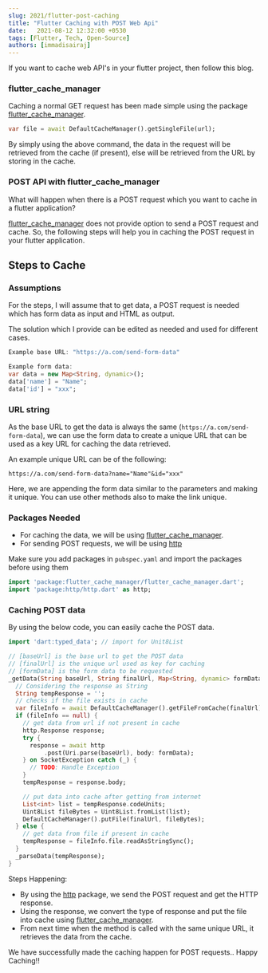 ```yaml
---
slug: 2021/flutter-post-caching
title: "Flutter Caching with POST Web Api"
date:   2021-08-12 12:32:00 +0530
tags: [Flutter, Tech, Open-Source]
authors: [immadisairaj]
---
```


If you want to cache web API's in your flutter project, then follow this blog.

<!--truncate-->

### flutter_cache_manager

Caching a normal GET request has been made simple using the package [flutter_cache_manager][flutter_cache_manager].

```dart
var file = await DefaultCacheManager().getSingleFile(url);
```

By simply using the above command, the data in the request will be retrieved from the cache (if present), else will be retrieved from the URL by storing in the cache.

### POST API with flutter_cache_manager

What will happen when there is a POST request which you want to cache in a flutter application?

[flutter_cache_manager][flutter_cache_manager] does not provide option to send a POST request and cache. So, the following steps will help you in caching the POST request in your flutter application.

## Steps to Cache

### Assumptions

For the steps, I will assume that to get data, a POST request is needed which has form data as input and HTML as output.

The solution which I provide can be edited as needed and used for different cases.

```dart
Example base URL: "https://a.com/send-form-data"

Example form data:
var data = new Map<String, dynamic>();
data['name'] = "Name";
data['id'] = "xxx";
```

### URL string

As the base URL to get the data is always the same (`https://a.com/send-form-data`), we can use the form data to create a unique URL that can be used as a key URL for caching the data retrieved.

An example unique URL can be of the following:
```
https://a.com/send-form-data?name="Name"&id="xxx"
```
Here, we are appending the form data similar to the parameters and making it unique. You can use other methods also to make the link unique.

### Packages Needed

- For caching the data, we will be using [flutter_cache_manager][flutter_cache_manager].
- For sending POST requests, we will be using [http][http]

Make sure you add packages in `pubspec.yaml` and import the packages before using them

```dart
import 'package:flutter_cache_manager/flutter_cache_manager.dart';
import 'package:http/http.dart' as http;
```

### Caching POST data

By using the below code, you can easily cache the POST data.
```dart
import 'dart:typed_data'; // import for Unit8List

// [baseUrl] is the base url to get the POST data
// [finalUrl] is the unique url used as key for caching
// [formData] is the form data to be requested
_getData(String baseUrl, String finalUrl, Map<String, dynamic> formData) async {
  // Considering the response as String
  String tempResponse = '';
  // checks if the file exists in cache
  var fileInfo = await DefaultCacheManager().getFileFromCache(finalUrl);
  if (fileInfo == null) {
    // get data from url if not present in cache
    http.Response response;
    try {
      response = await http
          .post(Uri.parse(baseUrl), body: formData);
    } on SocketException catch (_) {
      // TODO: Handle Exception
    }
    tempResponse = response.body;

    // put data into cache after getting from internet
    List<int> list = tempResponse.codeUnits;
    Uint8List fileBytes = Uint8List.fromList(list);
    DefaultCacheManager().putFile(finalUrl, fileBytes);
  } else {
    // get data from file if present in cache
    tempResponse = fileInfo.file.readAsStringSync();
  }
  _parseData(tempResponse);
}
```
Steps Happening:
- By using the [http] package, we send the POST request and get the HTTP response.
- Using the response, we convert the type of response and put the file into cache using [flutter_cache_manager].
- From next time when the method is called with the same unique URL, it retrieves the data from the cache.

We have successfully made the caching happen for POST requests..
Happy Caching!!

[flutter_cache_manager]: https://pub.dev/packages/flutter_cache_manager
[http]: https://pub.dev/packages/http
